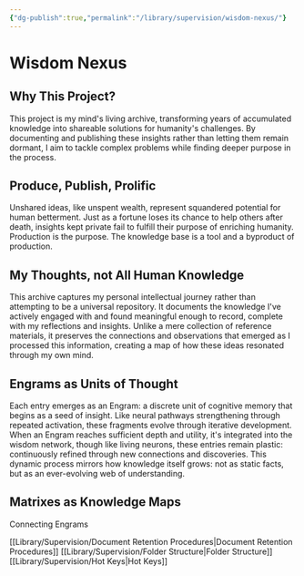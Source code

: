 ```yaml
---
{"dg-publish":true,"permalink":"/library/supervision/wisdom-nexus/"}
---
```


# Wisdom Nexus

## Why This Project?
This project is my mind's living archive, transforming years of accumulated knowledge into shareable solutions for humanity's challenges. By documenting and publishing these insights rather than letting them remain dormant, I aim to tackle complex problems while finding deeper purpose in the process.
## Produce, Publish, Prolific
Unshared ideas, like unspent wealth, represent squandered potential for human betterment. Just as a fortune loses its chance to help others after death, insights kept private fail to fulfill their purpose of enriching humanity. Production is the purpose. The knowledge base is a tool and a byproduct of production. 
## My Thoughts, not All Human Knowledge
This archive captures my personal intellectual journey rather than attempting to be a universal repository. It documents the knowledge I've actively engaged with and found meaningful enough to record, complete with my reflections and insights. Unlike a mere collection of reference materials, it preserves the connections and observations that emerged as I processed this information, creating a map of how these ideas resonated through my own mind.
## Engrams as Units of Thought
Each entry emerges as an Engram: a discrete unit of cognitive memory that begins as a seed of insight. Like neural pathways strengthening through repeated activation, these fragments evolve through iterative development. When an Engram reaches sufficient depth and utility, it's integrated into the wisdom network, though like living neurons, these entries remain plastic: continuously refined through new connections and discoveries. This dynamic process mirrors how knowledge itself grows: not as static facts, but as an ever-evolving web of understanding. 

## Matrixes as Knowledge Maps
Connecting Engrams

[[Library/Supervision/Document Retention Procedures\|Document Retention Procedures]]
[[Library/Supervision/Folder Structure\|Folder Structure]]
[[Library/Supervision/Hot Keys\|Hot Keys]]
